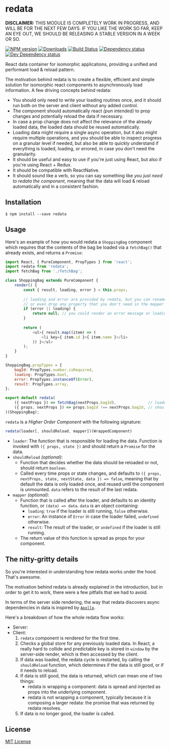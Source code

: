 # redata

**DISCLAIMER:** THIS MODULE IS COMPLETELY WORK IN PROGRESS, AND WILL BE FOR THE NEXT FEW DAYS. IF YOU LIKE THE WORK SO FAR, KEEP AN EYE OUT, WE SHOULD BE RELEASING A STABLE VERSION IN A WEEK OR SO.

[![NPM version][npm-image]][npm-url] [![Downloads][downloads-image]][npm-url] [![Build Status][travis-image]][travis-url] [![Dependency status][david-dm-image]][david-dm-url] [![Dev Dependency status][david-dm-dev-image]][david-dm-dev-url]

[npm-url]:https://npmjs.org/package/redata
[downloads-image]:http://img.shields.io/npm/dm/redata.svg
[npm-image]:http://img.shields.io/npm/v/redata.svg
[travis-url]:https://travis-ci.org/moxystudio/react-redata
[travis-image]:http://img.shields.io/travis/moxystudio/react-redata/master.svg
[david-dm-url]:https://david-dm.org/moxystudio/react-redata
[david-dm-image]:https://img.shields.io/david/moxystudio/react-redata.svg
[david-dm-dev-url]:https://david-dm.org/moxystudio/react-redata#info=devDependencies
[david-dm-dev-image]:https://img.shields.io/david/dev/moxystudio/react-redata.svg

React data container for isomorphic applications, providing a unified and performant load & reload pattern.

The motivation behind redata is to create a flexible, efficient and simple solution for isomorphic react components to asynchronously load information. A few driving concepts behind redata:

- You should only need to write your loading routines once, and it should run both on the server and client without any added control.
- The component should automatically react *(pun intended)* to prop changes and potentially reload the data if necessary.
- In case a prop change does not affect the relevance of the already loaded data, the loaded data should be reused automatically.
- Loading data might require a single async operation, but it also might require multiple operations, and you should be able to inspect progress on a granular level if needed, but also be able to quickly understand if everything is loaded, loading, or errored, in case you don't need the granularity.
- It should be useful and easy to use if you're just using React, but also if you're using React + Redux.
- It should be compatible with ReactNative.
- It should sound like a verb, so you can say something like *you just need to redata the component*, meaning that the data will load & reload automatically and in a consistent fashion.

## Installation

`$ npm install --save redata`


## Usage


Here's an example of how you would redata a `ShoppingBag` component which requires that the contents of the bag be loaded via a `fetchBag()` that already exists, and returns a `Promise`:

```js
import React, { PureComponent, PropTypes } from 'react';
import redata from 'redata';
import fetchBag from './fetchBag';

class ShoppingBag extends PureComponent {
	render() {
		const { result, loading, error } = this.props;
		
		// loading and error are provided by redata, but you can rename
		// or even drop any property that you don't need in the mapper
		if (error || loading) {
			return null; // you could render an error message or loading respectively
		}
		
		return (
			<ul>{ result.map((item) => (
				<li key={ item.id }>{ item.name }</li>
			)) }</ul>
		);
	}
}

ShoppingBag.propTypes = {
	bagId: PropTypes.number.isRequired,
	loading: PropTypes.bool,
	error: PropTypes.instanceOf(Error),
	result: PropTypes.array,
};

export default redata(
	({ nextProps }) => fetchBag(nextProps.bagId),              // loader
	({ props, nextProps }) => props.bagId !== nextProps.bagId, // shouldReload policy
)(ShoppingBag);
```


`redata` is a *Higher Order Component* with the following signature:

```js
redata(loader[, shouldReload, mapper])(WrappedComponent)
```

- `loader`: The function that is responsible for loading the data. Function is invoked with `({ props, state })` and should return a `Promise` for the data.
- `shouldReload` *(optional)*:
	- Function that decides whether the data should be reloaded or not, should return `boolean`.
	- Called every time props or state changes, and defaults to `({ props, nextProps, state, nextState, data }) => false`, meaning that by default the data is only loaded once, and reused until the component is unmounted. `data` refers to the result of the last redata.
- `mapper` *(optional)*:
	- Function that is called after the loader, and defaults to an identity function, or `(data) => data`. `data` is an object containing:
		- `loading`: `true` if the loader is still running, `false` otherwise.
		- `error`: An instance of `Error` in case the loader failed, `undefined` otherwise.
		- `result`: The result of the loader, or `undefined` if the loader is still running.
	- The return value of this function is spread as props for your component.


## The nitty-gritty details

So you're interested in understanding how redata works under the hood. That's awesome.

The motivation behind redata is already explained in the introduction, but in order to get it to work, there were a few pitfalls that we had to avoid.

In terms of the server side rendering, the way that redata discovers async dependencies in data is inspired by [`Apollo`](https://github.com/apollographql/react-apollo).

Here's a breakdown of how the whole redata flow works:

- Server:
- Client:
	1. `redata` component is rendered for the first time.
	2. Checks a global store for any previously loaded data. In React, a really hard to collide and predictable key is stored in `window` by the server-side render, which is then accessed by the client.
	3. If data was loaded, the redata cycle is restarted, by calling the `shouldReload` function, which determines if the data is still good, or if it needs to reload.
	4. If data is still good, the data is returned, which can mean one of two things:
		- redata is wrapping a component: data is spread and injected as props into the underlying component.
		- redata is not wrapping a component, typically because it is composing a larger redata: the promise that was returned by redata resolves.
	5. If data is no longer good, the loader is called.

## License

[MIT License](http://opensource.org/licenses/MIT)

